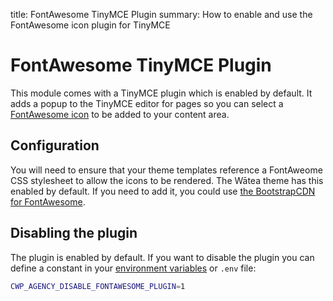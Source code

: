 title: FontAwesome TinyMCE Plugin
summary: How to enable and use the FontAwesome icon plugin for TinyMCE

# FontAwesome TinyMCE Plugin

This module comes with a TinyMCE plugin which is enabled by default. It adds a popup to the TinyMCE editor for pages so you can select a [FontAwesome icon](https://fontawesome.io) to be added to your content area.

## Configuration

You will need to ensure that your theme templates reference a FontAweome CSS stylesheet to allow the icons to be rendered. The Wātea theme has this enabled by default. If you need to add it, you could use [the BootstrapCDN for FontAwesome](https://www.bootstrapcdn.com/fontawesome/).

## Disabling the plugin

The plugin is enabled by default. If you want to disable the plugin you can define a constant in your [environment variables](https://docs.silverstripe.org/en/4/getting_started/environment_management/) or `.env` file:

```sh
CWP_AGENCY_DISABLE_FONTAWESOME_PLUGIN=1
```